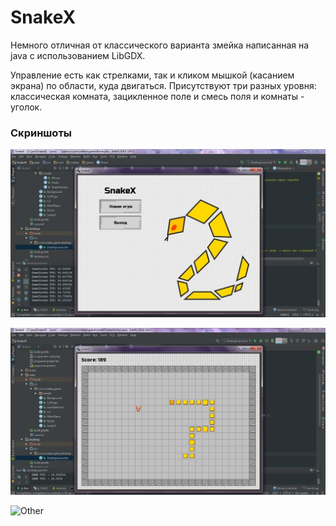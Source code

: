 # SnakeX

Немного отличная от классического варианта змейка написанная на java с использованием LibGDX.

Управление есть как стрелками, так и кликом мышкой (касанием экрана) по области, куда двигаться.
Присутствуют три разных уровня: классическая комната, зацикленное поле и смесь поля и комнаты - уголок.

### Скриншоты

![](https://raw.githubusercontent.com/G-gekko/SnakeX/master/screenshots/screenshot%201.png "Main menu")

![](https://raw.githubusercontent.com/G-gekko/SnakeX/master/screenshots/screenshot%203.png "Game")

![Other](http://github.com/G-gekko/SnakeX/tree/master/screenshots "Скриншоты")